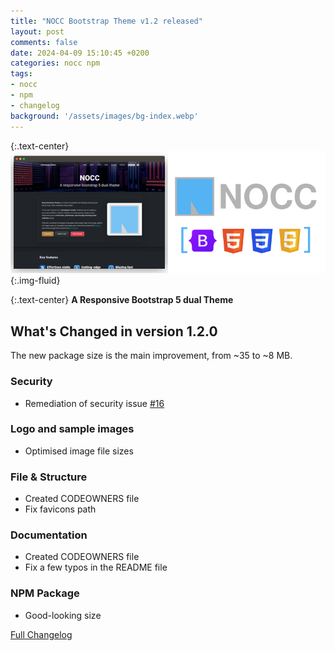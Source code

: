 ```yaml
---
title: "NOCC Bootstrap Theme v1.2 released"
layout: post
comments: false
date: 2024-04-09 15:10:45 +0200
categories: nocc npm
tags:
- nocc
- npm
- changelog
background: '/assets/images/bg-index.webp'
---
```


{:.text-center}
![NOCC Thene](/assets/images/nocc-theme-showroom.png){:.img-fluid}

{:.text-center}
**A Responsive Bootstrap 5 dual Theme**

## What's Changed in version 1.2.0

The new package size is the main improvement, from ~35 to ~8 MB.

### Security

- Remediation of security issue [#16](https://github.com/carlesloriente/nocc-bootstrap-theme/issues/16)

### Logo and sample images

- Optimised image file sizes

### File & Structure

- Created CODEOWNERS file
- Fix favicons path

### Documentation

- Created CODEOWNERS file
- Fix a few typos in the README file

### NPM Package

- Good-looking size

[Full Changelog](https://github.com/carlesloriente/nocc-bootstrap-theme/compare/v1.1.1...v1.2.0)
